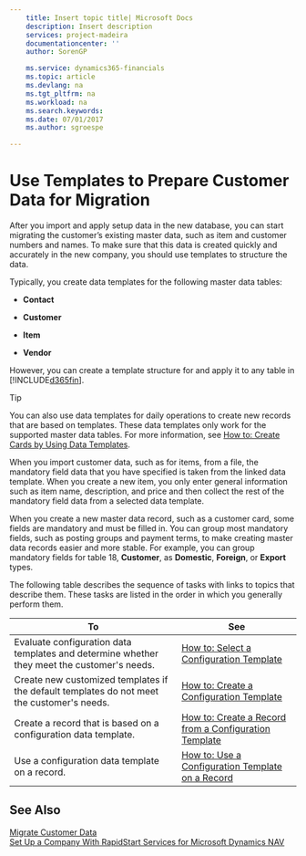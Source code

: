 ```yaml
---
    title: Insert topic title| Microsoft Docs
    description: Insert description
    services: project-madeira
    documentationcenter: ''
    author: SorenGP

    ms.service: dynamics365-financials
    ms.topic: article
    ms.devlang: na
    ms.tgt_pltfrm: na
    ms.workload: na
    ms.search.keywords:
    ms.date: 07/01/2017
    ms.author: sgroespe

---
```

# Use Templates to Prepare Customer Data for Migration
After you import and apply setup data in the new database, you can start migrating the customer’s existing master data, such as item and customer numbers and names. To make sure that this data is created quickly and accurately in the new company, you should use templates to structure the data.  
  
 Typically, you create data templates for the following master data tables:  
  
-   **Contact**  
  
-   **Customer**  
  
-   **Item**  
  
-   **Vendor**  
  
 However, you can create a template structure for and apply it to any table in [!INCLUDE[d365fin](../../includes/d365fin_md.md)].  
  
> [!TIP]  
>  You can also use data templates for daily operations to create new records that are based on templates. These data templates only work for the supported master data tables. For more information, see [How to: Create Cards by Using Data Templates](../how-to-create-cards-by-using-data-templates.md).  
  
 When you import customer data, such as for items, from a file, the mandatory field data that you have specified is taken from the linked data template. When you create a new item, you only enter general information such as item name, description, and price and then collect the rest of the mandatory field data from a selected data template.  
  
 When you create a new master data record, such as a customer card, some fields are mandatory and must be filled in. You can group most mandatory fields, such as posting groups and payment terms, to make creating master data records easier and more stable. For example, you can group mandatory fields for table 18, **Customer**, as **Domestic**, **Foreign**, or **Export** types.  
  
 The following table describes the sequence of tasks with links to topics that describe them. These tasks are listed in the order in which you generally perform them.  
  
|**To**|**See**|  
|------------|-------------|  
|Evaluate configuration data templates and determine whether they meet the customer's needs.|[How to: Select a Configuration Template](../how-to-select-a-configuration-template.md)|  
|Create new customized templates if the default templates do not meet the customer's needs.|[How to: Create a Configuration Template](../how-to-create-a-configuration-template.md)|  
|Create a record that is based on a configuration data template.|[How to: Create a Record from a  Configuration Template](../how-to-create-a-record-from-a-configuration-template.md)|  
|Use a configuration data template on a record.|[How to: Use a Configuration Template on a Record](../how-to-use-a-configuration-template-on-a-record.md)|  
  
## See Also  
 [Migrate Customer Data](../migrate-customer-data.md)   
 [Set Up a Company With RapidStart Services for Microsoft Dynamics NAV](../set-up-a-company-with-rapidstart-services-for-microsoft-dynamics-nav.md)
